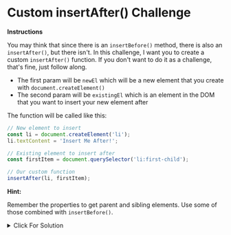# Custom insertAfter() Challenge

**Instructions**

You may think that since there is an `insertBefore()` method, there is also an `insertAfter()`, but there isn't. In this challenge, I want you to create a custom `insertAfter()` function. If you don't want to do it as a challenge, that's fine, just follow along.

- The first param will be `newEl` which will be a new element that you create with `document.createElement()`
- The second param will be `existingEl` which is an element in the DOM that you want to insert your new element after

The function will be called like this:

```JavaScript
// New element to insert
const li = document.createElement('li');
li.textContent = 'Insert Me After!';

// Existing element to insert after
const firstItem = document.querySelector('li:first-child');

// Our custom function
insertAfter(li, firstItem);
```

**Hint:**

Remember the properties to get parent and sibling elements. Use some of those combined with `insertBefore()`.

<details>
  <summary>Click For Solution</summary>

```JavaScript
function insertAfter(newEl, existingEl) {
  existingEl.parentElement.insertBefore(newEl, existingEl.nextSibling);
}
```

The solution is actually really simple.

- We take the `existingEl` and get the parent with either the `parentElement` or `parentNode` property.
- We call `insertBefore()` on the parent and then pass in `newEl` and the element AFTER `existingEl`. We can get that with the `nextSibling` property

Putting our new element before the existing element's next sibling is the same as putting it after the existing element

</details>